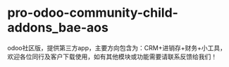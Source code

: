 # pro-odoo-community-child-addons_bae-aos
odoo社区版，提供第三方app，主要方向包含为：CRM+进销存+财务+小工具，欢迎各位同行及客户下载使用，如有其他模块或功能需要请联系反馈给我们！
